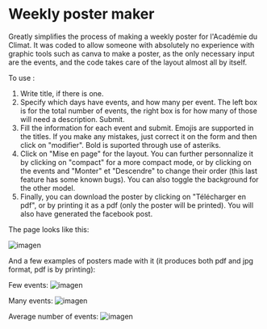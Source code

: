 # Weekly poster maker

Greatly simplifies the process of making a weekly poster for l'Académie du Climat. It was coded to allow someone with absolutely no experience with graphic tools such as canva to make a poster, as the only necessary input are the events, and the code takes care of the layout almost all by itself.

To use :
1. Write title, if there is one.
2. Specify which days have events, and how many per event. The left box is for the total number of events, the right box is for how many of those will need a description. Submit.
3. Fill the information for each event and submit. Emojis are supported in the titles. If you make any mistakes, just correct it on the form and then click on "modifier". Bold is suported through use of asteriks.
4. Click on "Mise en page" for the layout. You can further personnalize it by clicking on "compact" for a more compact mode, or by clicking on the events and "Monter" et "Descendre" to change their order (this last feature has some known bugs). You can also toggle the background for the other model.
5. Finally, you can download the poster by clicking on "Télécharger en pdf", or by printing it as a pdf (only the poster will be printed). You will also have generated the facebook post.

The page looks like this:

![imagen](https://user-images.githubusercontent.com/74330924/214115869-e10dff1c-516a-4080-9658-9d3a03175773.png)

And a few examples of posters made with it (it produces both pdf and jpg format, pdf is by printing):

Few events:
![imagen](https://user-images.githubusercontent.com/74330924/214116076-c2617503-60fc-48bf-ac6c-1a7abcbfe109.png)

Many events:
![imagen](https://user-images.githubusercontent.com/74330924/214116113-bf6d14f5-2731-469a-9991-d140a9af0f3e.png)

Average number of events:
![imagen](https://user-images.githubusercontent.com/74330924/214116606-9f28fcf7-278b-492d-8dda-152e51b76427.png)
